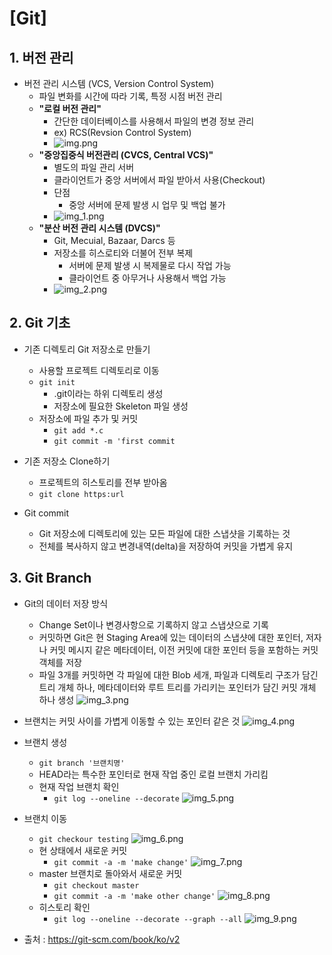 # [Git]


## 1. 버전 관리

- 버전 관리 시스템 (VCS, Version Control System)
  - 파일 변화를 시간에 따라 기록, 특정 시점 버전 관리
  - **"로컬 버전 관리"**
    - 간단한 데이터베이스를 사용해서 파일의 변경 정보 관리
    - ex) RCS(Revsion Control System)
    - ![img.png](./img/img.png)
  - **"중앙집중식 버전관리 (CVCS, Central VCS)"**
    - 별도의 파일 관리 서버
    - 클라이언트가 중앙 서버에서 파일 받아서 사용(Checkout)
    - 단점
      - 중앙 서버에 문제 발생 시 업무 및 백업 불가
    - ![img_1.png](img_1.png)
  - **"분산 버전 관리 시스템 (DVCS)"**
    - Git, Mecuial, Bazaar, Darcs 등
    - 저장소를 히스로티와 더불어 전부 복제
      - 서버에 문제 발생 시 복제물로 다시 작업 가능
      - 클라이언트 중 아무거나 사용해서 백업 가능
    - ![img_2.png](img_2.png)


## 2. Git 기초

- 기존 디렉토리 Git 저장소로 만들기
  - 사용할 프로젝트 디렉토리로 이동
  - `git init`
    - .git이라는 하위 디렉토리 생성
    - 저장소에 필요한 Skeleton 파일 생성
  - 저장소에 파일 추가 및 커밋
    - `git add *.c`
    - `git commit -m 'first commit`

- 기존 저장소 Clone하기
  - 프로젝트의 히스토리를 전부 받아옴
  - `git clone https:url`

- Git commit
  - Git 저장소에 디렉토리에 있는 모든 파일에 대한 스냅샷을 기록하는 것
  - 전체를 복사하지 않고 변경내역(delta)을 저장하여 커밋을 가볍게 유지


## 3. Git Branch

- Git의 데이터 저장 방식
  - Change Set이나 변경사항으로 기록하지 않고 스냅샷으로 기록
  - 커밋하면 Git은 현 Staging Area에 있는 데이터의 스냅샷에 대한 포인터, 저자나 커밋 메시지 같은 메타데이터, 이전 커밋에 대한 포인터 등을 포함하는 커밋 객체를 저장
  - 파일 3개를 커밋하면 각 파일에 대한 Blob 세개, 파일과 디렉토리 구조가 담긴 트리 개체 하나, 메타데이터와 루트 트리를 가리키는 포인터가 담긴 커밋 개체 하나 생성
![img_3.png](img_3.png)

- 브랜치는 커밋 사이를 가볍게 이동할 수 있는 포인터 같은 것
![img_4.png](img_4.png)

- 브랜치 생성
  - `git branch '브랜치명'`
  - HEAD라는 특수한 포인터로 현재 작업 중인 로컬 브랜치 가리킴
  - 현재 작업 브랜치 확인
    - `git log --oneline --decorate`
![img_5.png](img_5.png)

- 브랜치 이동
  - `git checkour testing`
![img_6.png](img_6.png)
  - 현 상태에서 새로운 커밋
    - `git commit -a -m 'make change'`
![img_7.png](img_7.png)
  - master 브랜치로 돌아와서 새로운 커밋
    - `git checkout master`
    - `git commit -a -m 'make other change'`
![img_8.png](img_8.png)
  - 히스토리 확인
    - `git log --oneline --decorate --graph --all`
![img_9.png](img_9.png)


















- 출처 : https://git-scm.com/book/ko/v2